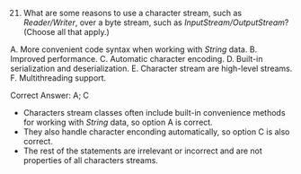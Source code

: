 21. What are some reasons to use a character stream, such as *Reader/Writer*, over a byte stream, such as 
    *InputStream/OutputStream*? (Choose all that apply.)

A. More convenient code syntax when working with *String* data.
B. Improved performance.
C. Automatic character encoding.
D. Built-in serialization and deserialization.
E. Character stream are high-level streams.
F. Multithreading support.


Correct Answer: A; C

- Characters stream classes often include built-in convenience methods for working with *String* data, so option A
  is correct. <br>
- They also handle character enconding automatically, so option C is also correct. <br>
- The rest of the statements are irrelevant or incorrect and are not properties of all characters streams.

